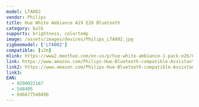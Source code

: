 ```yaml
---
model: LTA002
vendor: Philips
title: Hue White Ambiance A19 E26 Bluetooth 
category: bulb
supports: brightness, colortemp
image: /assets/images/devices/Philips_LTA002.jpg
zigbeemodel: ['LTA002']
compatible: [z2m]
mlink: https://www2.meethue.com/en-us/p/hue-white-ambiance-1-pack-e26/046677548490
link: https://www.amazon.com/Philips-Hue-Bluetooth-compatible-Assistant/dp/B07QV9XLSD/
link2: https://www.amazon.com/Philips-Hue-Bluetooth-compatible-Assistant/dp/B07QZHMT9J/
link3: 
EAN:
  - 9290022167
  - 548495
  - 046677548490
---
```


